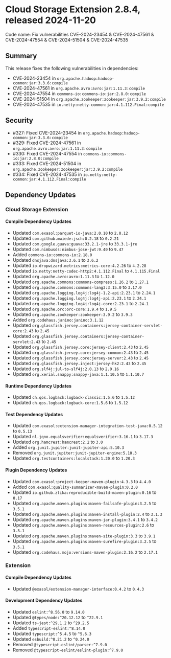 # Cloud Storage Extension 2.8.4, released 2024-11-20

Code name: Fix vulnerabilities CVE-2024-23454 & CVE-2024-47561 & CVE-2024-47554 & CVE-2024-51504 & CVE-2024-47535

## Summary

This release fixes the following vulnerabilities in dependencies:
* CVE-2024-23454 in `org.apache.hadoop:hadoop-common:jar:3.3.6:compile`
* CVE-2024-47561 in `org.apache.avro:avro:jar:1.11.3:compile`
* CVE-2024-47554 in `commons-io:commons-io:jar:2.8.0:compile`
* CVE-2024-51504 in `org.apache.zookeeper:zookeeper:jar:3.9.2:compile`
* CVE-2024-47535 in `io.netty:netty-common:jar:4.1.112.Final:compile`

## Security

* #327: Fixed CVE-2024-23454 in `org.apache.hadoop:hadoop-common:jar:3.3.6:compile`
* #329: Fixed CVE-2024-47561 in `org.apache.avro:avro:jar:1.11.3:compile`
* #330: Fixed CVE-2024-47554 in `commons-io:commons-io:jar:2.8.0:compile`
* #333: Fixed CVE-2024-51504 in `org.apache.zookeeper:zookeeper:jar:3.9.2:compile`
* #334: Fixed CVE-2024-47535 in `io.netty:netty-common:jar:4.1.112.Final:compile`

## Dependency Updates

### Cloud Storage Extension

#### Compile Dependency Updates

* Updated `com.exasol:parquet-io-java:2.0.10` to `2.0.12`
* Updated `com.github.mwiede:jsch:0.2.18` to `0.2.21`
* Updated `com.google.guava:guava:33.2.1-jre` to `33.3.1-jre`
* Updated `com.nimbusds:nimbus-jose-jwt:9.40` to `9.47`
* Added `commons-io:commons-io:2.18.0`
* Updated `dnsjava:dnsjava:3.6.1` to `3.6.2`
* Updated `io.dropwizard.metrics:metrics-core:4.2.26` to `4.2.28`
* Updated `io.netty:netty-codec-http2:4.1.112.Final` to `4.1.115.Final`
* Updated `org.apache.avro:avro:1.11.3` to `1.12.0`
* Updated `org.apache.commons:commons-compress:1.26.2` to `1.27.1`
* Updated `org.apache.commons:commons-lang3:3.15.0` to `3.17.0`
* Updated `org.apache.logging.log4j:log4j-1.2-api:2.23.1` to `2.24.1`
* Updated `org.apache.logging.log4j:log4j-api:2.23.1` to `2.24.1`
* Updated `org.apache.logging.log4j:log4j-core:2.23.1` to `2.24.1`
* Updated `org.apache.orc:orc-core:1.9.4` to `1.9.5`
* Updated `org.apache.zookeeper:zookeeper:3.9.2` to `3.9.3`
* Added `org.codehaus.janino:janino:3.1.12`
* Updated `org.glassfish.jersey.containers:jersey-container-servlet-core:2.43` to `2.45`
* Updated `org.glassfish.jersey.containers:jersey-container-servlet:2.43` to `2.45`
* Updated `org.glassfish.jersey.core:jersey-client:2.43` to `2.45`
* Updated `org.glassfish.jersey.core:jersey-common:2.43` to `2.45`
* Updated `org.glassfish.jersey.core:jersey-server:2.43` to `2.45`
* Updated `org.glassfish.jersey.inject:jersey-hk2:2.43` to `2.45`
* Updated `org.slf4j:jul-to-slf4j:2.0.13` to `2.0.16`
* Updated `org.xerial.snappy:snappy-java:1.1.10.5` to `1.1.10.7`

#### Runtime Dependency Updates

* Updated `ch.qos.logback:logback-classic:1.5.6` to `1.5.12`
* Updated `ch.qos.logback:logback-core:1.5.6` to `1.5.12`

#### Test Dependency Updates

* Updated `com.exasol:extension-manager-integration-test-java:0.5.12` to `0.5.13`
* Updated `nl.jqno.equalsverifier:equalsverifier:3.16.1` to `3.17.3`
* Updated `org.hamcrest:hamcrest:2.2` to `3.0`
* Added `org.junit.jupiter:junit-jupiter-api:5.10.3`
* Removed `org.junit.jupiter:junit-jupiter-engine:5.10.3`
* Updated `org.testcontainers:localstack:1.20.0` to `1.20.3`

#### Plugin Dependency Updates

* Updated `com.exasol:project-keeper-maven-plugin:4.3.3` to `4.4.0`
* Added `com.exasol:quality-summarizer-maven-plugin:0.2.0`
* Updated `io.github.zlika:reproducible-build-maven-plugin:0.16` to `0.17`
* Updated `org.apache.maven.plugins:maven-failsafe-plugin:3.2.5` to `3.5.1`
* Updated `org.apache.maven.plugins:maven-install-plugin:2.4` to `3.1.3`
* Updated `org.apache.maven.plugins:maven-jar-plugin:3.4.1` to `3.4.2`
* Updated `org.apache.maven.plugins:maven-resources-plugin:2.6` to `3.3.1`
* Updated `org.apache.maven.plugins:maven-site-plugin:3.3` to `3.9.1`
* Updated `org.apache.maven.plugins:maven-surefire-plugin:3.2.5` to `3.5.1`
* Updated `org.codehaus.mojo:versions-maven-plugin:2.16.2` to `2.17.1`

### Extension

#### Compile Dependency Updates

* Updated `@exasol/extension-manager-interface:0.4.2` to `0.4.3`

#### Development Dependency Updates

* Updated `eslint:^8.56.0` to `9.14.0`
* Updated `@types/node:^20.12.12` to `^22.9.1`
* Updated `ts-jest:^29.1.2` to `^29.2.5`
* Added `typescript-eslint:^8.14.0`
* Updated `typescript:^5.4.5` to `^5.6.3`
* Updated `esbuild:^0.21.2` to `^0.24.0`
* Removed `@typescript-eslint/parser:^7.9.0`
* Removed `@typescript-eslint/eslint-plugin:^7.9.0`
